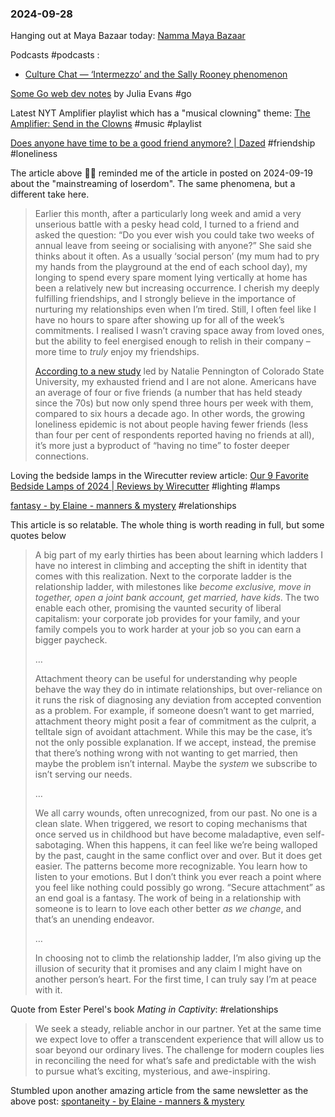 ### 2024-09-28

Hanging out at Maya Bazaar today: [Namma Maya Bazaar](https://www.instagram.com/_maya_bazaar/)

Podcasts #podcasts :
- [Culture Chat — ‘Intermezzo’ and the Sally Rooney phenomenon](https://on.ft.com/3MZXQOZ)

[Some Go web dev notes](https://jvns.ca/blog/2024/09/27/some-go-web-dev-notes/) by Julia Evans #go 

Latest NYT Amplifier playlist which has a "musical clowning" theme: [The Amplifier: Send in the Clowns](https://music.youtube.com/playlist?list=PLu_RmAJBNiIJ5xygyhk-SQn6XbeM45G0A) #music #playlist 

[Does anyone have time to be a good friend anymore? | Dazed](https://www.dazeddigital.com/life-culture/article/64746/1/do-you-have-time-to-be-a-good-friend-career-relationships-work-loneliness) #friendship #loneliness 

The article above ☝🏽 reminded me of the article in posted on 2024-09-19 about the "mainstreaming of loserdom". The same phenomena, but a different take here.

> Earlier this month, after a particularly long week and amid a very unserious battle with a pesky head cold, I turned to a friend and asked the question: “Do you ever wish you could take two weeks of annual leave from seeing or socialising with anyone?” She said she thinks about it often. As a usually ‘social person’ (my mum had to pry my hands from the playground at the end of each school day), my longing to spend every spare moment lying vertically at home has been a relatively new but increasing occurrence. I cherish my deeply fulfilling friendships, and I strongly believe in the importance of nurturing my relationships even when I’m tired. Still, I often feel like I have no hours to spare after showing up for all of the week’s commitments. I realised I wasn’t craving space away from loved ones, but the ability to feel energised enough to relish in their company – more time to _truly_ enjoy my friendships.
> 
> [According to a new study](https://www.zmescience.com/science/news-science/american-loneliness-paradox/) led by Natalie Pennington of Colorado State University, my exhausted friend and I are not alone. Americans have an average of four or five friends (a number that has held steady since the 70s) but now only spend three hours per week with them, compared to six hours a decade ago. In other words, the growing loneliness epidemic is not about people having fewer friends (less than four per cent of respondents reported having no friends at all), it’s more just a byproduct of “having no time” to foster deeper connections.

Loving the bedside lamps in the Wirecutter review article: [Our 9 Favorite Bedside Lamps of 2024 | Reviews by Wirecutter](https://www.nytimes.com/wirecutter/reviews/our-favorite-bedside-lamps-under-200) #lighting #lamps

[fantasy - by Elaine - manners & mystery](https://elainewrites.substack.com/p/fantasy) #relationships 

This article is so relatable. The whole thing is worth reading in full, but some quotes below

> A big part of my early thirties has been about learning which ladders I have no interest in climbing and accepting the shift in identity that comes with this realization. Next to the corporate ladder is the relationship ladder, with milestones like _become exclusive, move in together, open a joint bank account, get married, have kids_. The two enable each other, promising the vaunted security of liberal capitalism: your corporate job provides for your family, and your family compels you to work harder at your job so you can earn a bigger paycheck.
> 
> …
> 
> Attachment theory can be useful for understanding why people behave the way they do in intimate relationships, but over-reliance on it runs the risk of diagnosing any deviation from accepted convention as a problem. For example, if someone doesn’t want to get married, attachment theory might posit a fear of commitment as the culprit, a telltale sign of avoidant attachment. While this may be the case, it’s not the only possible explanation. If we accept, instead, the premise that there’s nothing wrong with not wanting to get married, then maybe the problem isn’t internal. Maybe the _system_ we subscribe to isn’t serving our needs.
> 
> …
> 
> We all carry wounds, often unrecognized, from our past. No one is a clean slate. When triggered, we resort to coping mechanisms that once served us in childhood but have become maladaptive, even self-sabotaging. When this happens, it can feel like we’re being walloped by the past, caught in the same conflict over and over. But it does get easier. The patterns become more recognizable. You learn how to listen to your emotions. But I don’t think you ever reach a point where you feel like nothing could possibly go wrong. “Secure attachment” as an end goal is a fantasy. The work of being in a relationship with someone is to learn to love each other better _as we change_, and that’s an unending endeavor.
> 
> …
> 
> In choosing not to climb the relationship ladder, I’m also giving up the illusion of security that it promises and any claim I might have on another person’s heart. For the first time, I can truly say I’m at peace with it.

Quote from Ester Perel's book _Mating in Captivity_: #relationships 

> We seek a steady, reliable anchor in our partner. Yet at the same time we expect love to offer a transcendent experience that will allow us to soar beyond our ordinary lives. The challenge for modern couples lies in reconciling the need for what’s safe and predictable with the wish to pursue what’s exciting, mysterious, and awe-inspiring.

Stumbled upon another amazing article from the same newsletter as the above post: [spontaneity - by Elaine - manners & mystery](https://elainewrites.substack.com/p/spontaneity)

